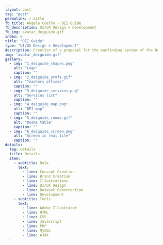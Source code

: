 ```yaml
---
layout: post
tag: "post"
permalink: /:title
fb_title: Ângela Coelho - DEI Guide
fb_description: UI/UX Design + Development
fb_img: avatar_deiguide.gif
index: 6
title: "DEI Guide"
type: "UI/UX Design + Development"
description: Creation of a proposal for the wayfinding system of the Department of Informatics Engineering (DEI) at the University of Coimbra, Portugal. The system presented the teacher’s bureaus and the way to get there, the different services available inside the department and the path to every room of the building. This academic project was developed in group and consisted in finding the better solution to accurately communicate the information needed by the user as quickly as possible. Thus, the approach followed was to associate each one of the main places to a different shape with a specific colour and concentrate all the communication basis in these elementary shapes.
img: "avatar_deiguide.gif"
gallery:
  - img: "1_deiguide_shapes.png"
    alt: "Logo"
    caption: ""
  - img: "2_deiguide_profs.gif"
    alt: "Teachers offices"
    caption: ""
  - img: "3_deiguide_services.png"
    alt: "Services list"
    caption: ""
  - img: "4_deiguide_map.png"
    alt: "DEI map"
    caption: ""
  - img: "5_deiguide_rooms.gif"
    alt: "Rooms table"
    caption: ""
  - img: "6_deiguide_screen.png"
    alt: "Screen in real life"
    caption: ""
details:
  tag: details
  title: Details
  item:
    - subtitle: Role
      text:
        - line: Concept Creation
        - line: Brand Creation
        - line: Illustrations
        - line: UI/UX Design
        - line: Dataset Construction
        - line: Development
    - subtitle: Tools
      text:
        - line: Adobe Illustrator
        - line: HTML
        - line: CSS
        - line: Javascript
        - line: PHP
        - line: MySQL
        - line: AJAX
---
```

